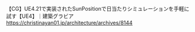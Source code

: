 【CG】UE4.21で実装されたSunPositionで日当たりシミュレーションを手軽に試す【UE4】｜建築グラビア
https://christinayan01.jp/architecture/archives/8144
